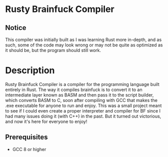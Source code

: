 # Rusty Brainfuck Compiler

## Notice
This compiler was initially built as I was learning Rust more in-depth, and as such, some of the code may look wrong or may not be quite as optimized as it should be, but the program should still work.

# Description
Rusty Brainfuck Compiler is a compiler for the programming language built entirely in Rust. The way it compiles brainfuck is to convert it to an intermediate layer known as BASM and then pass it to the script builder, which converts BASM to C, soon after compiling with GCC that makes the .exe executable for anyone to run and enjoy. This was a small project meant to see if I could even create a proper interpreter and compiler for BF since I had many issues doing it (with C++) in the past. But it turned out victorious, and now it's here for everyone to enjoy!

## Prerequisites
- GCC 8 or higher
